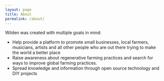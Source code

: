 ```yaml
---
layout: page
title: About
permalink: /about/
---
```


Wilden was created with multiple goals in mind:

- Help provide a platform to promote small businesses, local farmers, musicians, artists and all other people who are out there trying to make the world a better place
- Raise awareness about regenerative farming practices and search for ways to improve global farming practices.
- Spread knowledge and information through open source technology and DIY projects
